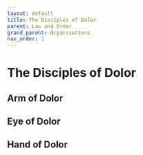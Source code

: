 ```yaml
---
layout: default
title: The Disciples of Dolor
parent: Law and Order
grand_parent: Organisations
nav_order: 1
---
```


# The Disciples of Dolor

## Arm of Dolor

## Eye of Dolor

## Hand of Dolor
